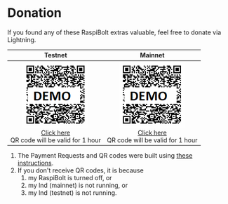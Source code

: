 # Donation #
If you found any of these RaspiBolt extras valuable, feel free to donate via Lightning.

|Testnet|Mainnet|
|:---:|:---:|
|<a href="http://raspibolt.epizy.com/lnd.php?memo=Thanks%20for%20the%20Testnet%20Donation&image_only=1&testnet=1" target="_blank">![Demo QR](images/RBE-QR_demo.png)<br>Click here</a><br>QR code will be valid for 1 hour|<a href="http://raspibolt.epizy.com/lnd.php?memo=Thanks%20for%20the%20Mainnet%20Donation&image_only=1" target="_blank">![Demo QR](images/RBE-QR_demo.png)<br>Click here</a><br>QR code will be valid for 1 hour|



1. The Payment Requests and QR codes were built using [these instructions](RBE_REST_WAN.md).
2. If you don't receive QR codes, it is because 
   1. my RaspiBolt is turned off, or 
   1. my lnd (mainnet) is not running, or
   1. my lnd (testnet) is not running.


